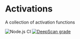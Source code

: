 # Activations
A collection of activation functions

![Node.js CI](https://github.com/raimannma/activations/workflows/Node.js%20CI/badge.svg)
[![DeepScan grade](https://deepscan.io/api/teams/9592/projects/12132/branches/184228/badge/grade.svg)](https://deepscan.io/dashboard#view=project&tid=9592&pid=12132&bid=184228)
